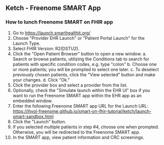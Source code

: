 ## Ketch - Freenome SMART App

### How to lunch Freenome SMART on FHIR app

1. Go to https://launch.smarthealthit.org/
2. Choose "Provider EHR Launch" or "Patient Portal Launch" for the Launch Type.
3. Select FHIR Version: R2(DSTU2).
4. Click the "Open Patient Browser" button to open a new window.
    a. Search or browse patients, utilizing the Conditions tab to search for patients with specific condition codes, e.g. type "colon"
    b. Choose one or more patients; you will be prompted to select one later.
    c. To deselect previously chosen patients, click the "View selected" button and make your changes.
    d. Click "Ok."
5. Click the provider box and select a provider from the list.
6. Optionally, check the "Simulate launch within the EHR UI" box if you want to run the Freenome SMART app within the EHR app as an embedded window.
7. Enter the following Freenome SMART app URL for the Launch URL: 
    https://ihvol-freenome.github.io/smart-on-fhir-tutorial/ketch/launch-smart-sandbox.html
8. Click the "Launch" button.
9. If you selected multiple patients in step #4, choose one when prompted. Otherwise, you will be redirected to the Freenome SMART app.
10. In the SMART app, view patient information and CRC screenings.
